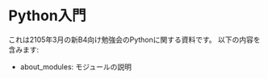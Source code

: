 Python入門
==========================

これは2105年3月の新B4向け勉強会のPythonに関する資料です。
以下の内容を含みます:
* about_modules: モジュールの説明